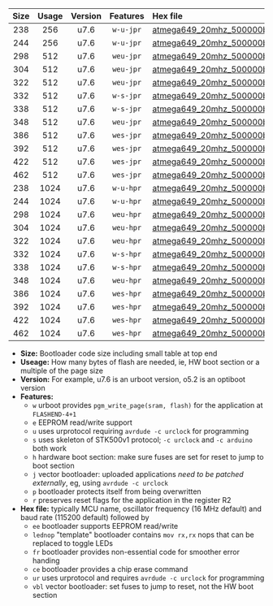 |Size|Usage|Version|Features|Hex file|
|:-:|:-:|:-:|:-:|:--|
|238|256|u7.6|`w-u-jpr`|[atmega649_20mhz_500000bps_ur_vbl.hex](https://raw.githubusercontent.com/stefanrueger/urboot/main/bootloaders/atmega649/fcpu_20mhz/500000_bps/atmega649_20mhz_500000bps_ur_vbl.hex)|
|244|256|u7.6|`w-u-jpr`|[atmega649_20mhz_500000bps_lednop_ur_vbl.hex](https://raw.githubusercontent.com/stefanrueger/urboot/main/bootloaders/atmega649/fcpu_20mhz/500000_bps/atmega649_20mhz_500000bps_lednop_ur_vbl.hex)|
|298|512|u7.6|`weu-jpr`|[atmega649_20mhz_500000bps_ee_ur_vbl.hex](https://raw.githubusercontent.com/stefanrueger/urboot/main/bootloaders/atmega649/fcpu_20mhz/500000_bps/atmega649_20mhz_500000bps_ee_ur_vbl.hex)|
|304|512|u7.6|`weu-jpr`|[atmega649_20mhz_500000bps_ee_lednop_ur_vbl.hex](https://raw.githubusercontent.com/stefanrueger/urboot/main/bootloaders/atmega649/fcpu_20mhz/500000_bps/atmega649_20mhz_500000bps_ee_lednop_ur_vbl.hex)|
|322|512|u7.6|`weu-jpr`|[atmega649_20mhz_500000bps_ee_lednop_fr_ur_vbl.hex](https://raw.githubusercontent.com/stefanrueger/urboot/main/bootloaders/atmega649/fcpu_20mhz/500000_bps/atmega649_20mhz_500000bps_ee_lednop_fr_ur_vbl.hex)|
|332|512|u7.6|`w-s-jpr`|[atmega649_20mhz_500000bps_vbl.hex](https://raw.githubusercontent.com/stefanrueger/urboot/main/bootloaders/atmega649/fcpu_20mhz/500000_bps/atmega649_20mhz_500000bps_vbl.hex)|
|338|512|u7.6|`w-s-jpr`|[atmega649_20mhz_500000bps_lednop_vbl.hex](https://raw.githubusercontent.com/stefanrueger/urboot/main/bootloaders/atmega649/fcpu_20mhz/500000_bps/atmega649_20mhz_500000bps_lednop_vbl.hex)|
|348|512|u7.6|`weu-jpr`|[atmega649_20mhz_500000bps_ee_lednop_fr_ce_ur_vbl.hex](https://raw.githubusercontent.com/stefanrueger/urboot/main/bootloaders/atmega649/fcpu_20mhz/500000_bps/atmega649_20mhz_500000bps_ee_lednop_fr_ce_ur_vbl.hex)|
|386|512|u7.6|`wes-jpr`|[atmega649_20mhz_500000bps_ee_vbl.hex](https://raw.githubusercontent.com/stefanrueger/urboot/main/bootloaders/atmega649/fcpu_20mhz/500000_bps/atmega649_20mhz_500000bps_ee_vbl.hex)|
|392|512|u7.6|`wes-jpr`|[atmega649_20mhz_500000bps_ee_lednop_vbl.hex](https://raw.githubusercontent.com/stefanrueger/urboot/main/bootloaders/atmega649/fcpu_20mhz/500000_bps/atmega649_20mhz_500000bps_ee_lednop_vbl.hex)|
|422|512|u7.6|`wes-jpr`|[atmega649_20mhz_500000bps_ee_lednop_fr_vbl.hex](https://raw.githubusercontent.com/stefanrueger/urboot/main/bootloaders/atmega649/fcpu_20mhz/500000_bps/atmega649_20mhz_500000bps_ee_lednop_fr_vbl.hex)|
|462|512|u7.6|`wes-jpr`|[atmega649_20mhz_500000bps_ee_lednop_fr_ce_vbl.hex](https://raw.githubusercontent.com/stefanrueger/urboot/main/bootloaders/atmega649/fcpu_20mhz/500000_bps/atmega649_20mhz_500000bps_ee_lednop_fr_ce_vbl.hex)|
|238|1024|u7.6|`w-u-hpr`|[atmega649_20mhz_500000bps_ur.hex](https://raw.githubusercontent.com/stefanrueger/urboot/main/bootloaders/atmega649/fcpu_20mhz/500000_bps/atmega649_20mhz_500000bps_ur.hex)|
|244|1024|u7.6|`w-u-hpr`|[atmega649_20mhz_500000bps_lednop_ur.hex](https://raw.githubusercontent.com/stefanrueger/urboot/main/bootloaders/atmega649/fcpu_20mhz/500000_bps/atmega649_20mhz_500000bps_lednop_ur.hex)|
|298|1024|u7.6|`weu-hpr`|[atmega649_20mhz_500000bps_ee_ur.hex](https://raw.githubusercontent.com/stefanrueger/urboot/main/bootloaders/atmega649/fcpu_20mhz/500000_bps/atmega649_20mhz_500000bps_ee_ur.hex)|
|304|1024|u7.6|`weu-hpr`|[atmega649_20mhz_500000bps_ee_lednop_ur.hex](https://raw.githubusercontent.com/stefanrueger/urboot/main/bootloaders/atmega649/fcpu_20mhz/500000_bps/atmega649_20mhz_500000bps_ee_lednop_ur.hex)|
|322|1024|u7.6|`weu-hpr`|[atmega649_20mhz_500000bps_ee_lednop_fr_ur.hex](https://raw.githubusercontent.com/stefanrueger/urboot/main/bootloaders/atmega649/fcpu_20mhz/500000_bps/atmega649_20mhz_500000bps_ee_lednop_fr_ur.hex)|
|332|1024|u7.6|`w-s-hpr`|[atmega649_20mhz_500000bps.hex](https://raw.githubusercontent.com/stefanrueger/urboot/main/bootloaders/atmega649/fcpu_20mhz/500000_bps/atmega649_20mhz_500000bps.hex)|
|338|1024|u7.6|`w-s-hpr`|[atmega649_20mhz_500000bps_lednop.hex](https://raw.githubusercontent.com/stefanrueger/urboot/main/bootloaders/atmega649/fcpu_20mhz/500000_bps/atmega649_20mhz_500000bps_lednop.hex)|
|348|1024|u7.6|`weu-hpr`|[atmega649_20mhz_500000bps_ee_lednop_fr_ce_ur.hex](https://raw.githubusercontent.com/stefanrueger/urboot/main/bootloaders/atmega649/fcpu_20mhz/500000_bps/atmega649_20mhz_500000bps_ee_lednop_fr_ce_ur.hex)|
|386|1024|u7.6|`wes-hpr`|[atmega649_20mhz_500000bps_ee.hex](https://raw.githubusercontent.com/stefanrueger/urboot/main/bootloaders/atmega649/fcpu_20mhz/500000_bps/atmega649_20mhz_500000bps_ee.hex)|
|392|1024|u7.6|`wes-hpr`|[atmega649_20mhz_500000bps_ee_lednop.hex](https://raw.githubusercontent.com/stefanrueger/urboot/main/bootloaders/atmega649/fcpu_20mhz/500000_bps/atmega649_20mhz_500000bps_ee_lednop.hex)|
|422|1024|u7.6|`wes-hpr`|[atmega649_20mhz_500000bps_ee_lednop_fr.hex](https://raw.githubusercontent.com/stefanrueger/urboot/main/bootloaders/atmega649/fcpu_20mhz/500000_bps/atmega649_20mhz_500000bps_ee_lednop_fr.hex)|
|462|1024|u7.6|`wes-hpr`|[atmega649_20mhz_500000bps_ee_lednop_fr_ce.hex](https://raw.githubusercontent.com/stefanrueger/urboot/main/bootloaders/atmega649/fcpu_20mhz/500000_bps/atmega649_20mhz_500000bps_ee_lednop_fr_ce.hex)|

- **Size:** Bootloader code size including small table at top end
- **Useage:** How many bytes of flash are needed, ie, HW boot section or a multiple of the page size
- **Version:** For example, u7.6 is an urboot version, o5.2 is an optiboot version
- **Features:**
  + `w` urboot provides `pgm_write_page(sram, flash)` for the application at `FLASHEND-4+1`
  + `e` EEPROM read/write support
  + `u` uses urprotocol requiring `avrdude -c urclock` for programming
  + `s` uses skeleton of STK500v1 protocol; `-c urclock` and `-c arduino` both work
  + `h` hardware boot section: make sure fuses are set for reset to jump to boot section
  + `j` vector bootloader: uploaded applications *need to be patched externally*, eg, using `avrdude -c urclock`
  + `p` bootloader protects itself from being overwritten
  + `r` preserves reset flags for the application in the register R2
- **Hex file:** typically MCU name, oscillator frequency (16 MHz default) and baud rate (115200 default) followed by
  + `ee` bootloader supports EEPROM read/write
  + `lednop` "template" bootloader contains `mov rx,rx` nops that can be replaced to toggle LEDs
  + `fr` bootloader provides non-essential code for smoother error handing
  + `ce` bootloader provides a chip erase command
  + `ur` uses urprotocol and requires `avrdude -c urclock` for programming
  + `vbl` vector bootloader: set fuses to jump to reset, not the HW boot section
